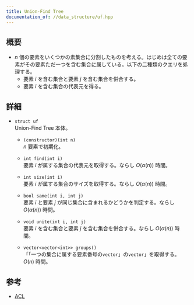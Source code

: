 ```yaml
---
title: Union-Find Tree
documentation_of: //data_structure/uf.hpp
---
```


## 概要
- $n$ 個の要素をいくつかの素集合に分割したものを考える。はじめは全ての要素がその要素ただ一つを含む集合に属している。以下の二種類のクエリを処理する。
    - 要素 $i$ を含む集合と要素 $j$ を含む集合を併合する。
    - 要素 $i$ を含む集合の代表元を得る。

## 詳細
- `struct uf`  
    Union-Find Tree 本体。

    - `(constructor)(int n)`  
        $n$ 要素で初期化。

    - `int find(int i)`  
        要素 $i$ が属する集合の代表元を取得する。ならし $O(\alpha(n))$ 時間。

    - `int size(int i)`  
        要素 $i$ が属する集合のサイズを取得する。ならし $O(\alpha(n))$ 時間。

    - `bool same(int i, int j)`  
        要素 $i$ と要素 $j$ が同じ集合に含まれるかどうかを判定する。ならし $O(\alpha(n))$ 時間。

    - `void unite(int i, int j)`  
        要素 $i$ を含む集合と要素 $j$ を含む集合を併合する。ならし $O(\alpha(n))$ 時間。

    - `vector<vector<int>> groups()`  
        「「一つの集合に属する要素番号の`vector`」の`vector`」を取得する。 $O(n)$ 時間。

## 参考
- [ACL](https://atcoder.github.io/ac-library/document_ja/dsu.html)